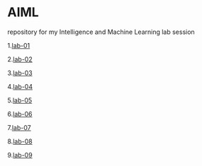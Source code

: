 # AIML
repository for my Intelligence and Machine Learning lab session


1.[lab-01](https://github.com/Jillakirthan/AIML/blob/main/AIML-Lab-1.ipynb)

2.[lab-02](https://github.com/Jillakirthan/AIML/blob/main/AIML-Lab02.ipynb)

3.[lab-03](https://github.com/Jillakirthan/AIML/blob/main/AIML-Lab03.ipynb)

4.[lab-04](https://github.com/Jillakirthan/AIML/blob/main/AIML-Lab04.ipynb)

5.[lab-05](https://github.com/Jillakirthan/AIML/blob/main/AIML-Lab05.ipynb)

6.[lab-06](https://github.com/Jillakirthan/AIML/blob/main/AIML-Lab6.ipynb)

7.[lab-07](https://github.com/Jillakirthan/AIML/blob/main/AIML-Lab-7.ipynb)

8.[lab-08](https://github.com/Jillakirthan/AIML/blob/main/AIML_Lab08.ipynb)

9.[lab-09]()











